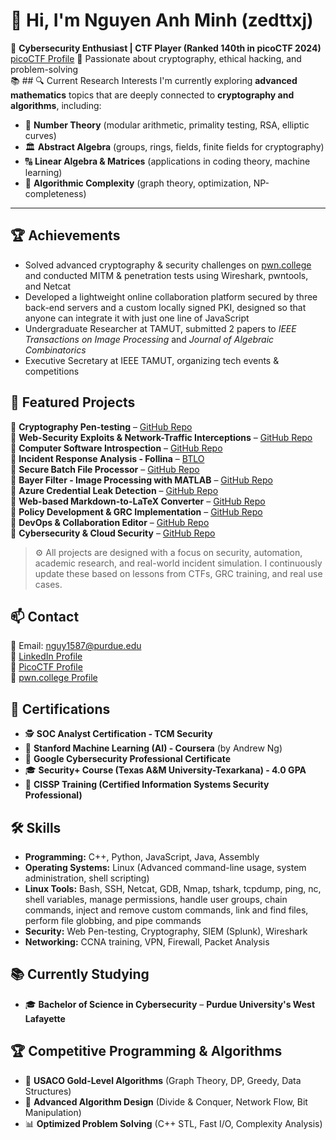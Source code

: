 # 👋 Hi, I'm Nguyen Anh Minh (zedttxj)

🚀 **Cybersecurity Enthusiast | CTF Player (Ranked 140th in picoCTF 2024)** [picoCTF Profile](https://play.picoctf.org/users/zedttxj)
🔐 Passionate about cryptography, ethical hacking, and problem-solving  
📚 ## 🔍 Current Research Interests
I'm currently exploring **advanced mathematics** topics that are deeply connected to **cryptography and algorithms**, including:  

- 🔢 **Number Theory** (modular arithmetic, primality testing, RSA, elliptic curves)  
- 🏛 **Abstract Algebra** (groups, rings, fields, finite fields for cryptography)  
- 🔠 **Linear Algebra & Matrices** (applications in coding theory, machine learning)  
- 🧠 **Algorithmic Complexity** (graph theory, optimization, NP-completeness)

---

## 🏆 Achievements
- Solved advanced cryptography & security challenges on [pwn.college](https://pwn.college/hacker/1o1) and conducted MITM & penetration tests using Wireshark, pwntools, and Netcat
- Developed a lightweight online collaboration platform secured by three back-end servers and a custom locally signed PKI, designed so that anyone can integrate it with just one line of JavaScript
- Undergraduate Researcher at TAMUT, submitted 2 papers to *IEEE Transactions on Image Processing* and *Journal of Algebraic Combinatorics*
- Executive Secretary at IEEE TAMUT, organizing tech events & competitions

## 📂 Featured Projects
🔹 **Cryptography Pen-testing** – [GitHub Repo](https://github.com/zedttxj/Cryptography/)  
🔹 **Web-Security Exploits & Network-Traffic Interceptions** – [GitHub Repo](https://github.com/zedttxj/Web-Security-Exploits/)  
🔹 **Computer Software Introspection** – [GitHub Repo](https://github.com/zedttxj/Computer-Software-Introspection/)  
🔹 **Incident Response Analysis - Follina** – [BTLO](https://blueteamlabs.online/achievement/share/challenge/101770/43)  
🔹 **Secure Batch File Processor** – [GitHub Repo](https://github.com/zedttxj/Execute-shell-command-with-every-files-in-a-folder/)  
🔹 **Bayer Filter - Image Processing with MATLAB** – [GitHub Repo](https://github.com/zedttxj/Image-Processing-Tool-with-Matlab/)  
🔹 **Azure Credential Leak Detection** – [GitHub Repo](https://github.com/zedttxj/certifications/blob/main/Flare-Academy-Certificate-CPE.pdf)  
🔹 **Web-based Markdown-to-LaTeX Converter** – [GitHub Repo](https://zedttxj.github.io/MD-To-LaTex/)  
🔹 **Policy Development & GRC Implementation** – [GitHub Repo](https://github.com/zedttxj/certifications/blob/main/certificate-of-completion-for-the-definitive-grc-analyst-master-class.pdf)  
🔹 **DevOps & Collaboration Editor** – [GitHub Repo](https://zedttxj.github.io/MD-LaTeX/)  
🔹 **Cybersecurity & Cloud Security** – [GitHub Repo](https://github.com/zedttxj/SecOps/blob/main/README.md)  

> ⚙️ All projects are designed with a focus on security, automation, academic research, and real-world incident simulation. I continuously update these based on lessons from CTFs, GRC training, and real use cases.

## 📫 Contact
📧 Email: [nguy1587@purdue.edu](mailto:nguy1587@purdue.edu)  
🔗 [LinkedIn Profile](https://www.linkedin.com/in/anh-minh-nguyen-b750342ba/)  
🔗 [PicoCTF Profile](https://play.picoctf.org/users/zedttxj)  
🔗 [pwn.college Profile](https://pwn.college/hacker/1o1)  

## 📜 Certifications
- 🕵️ **SOC Analyst Certification - TCM Security**
- 🤖 **Stanford Machine Learning (AI) - Coursera** (by Andrew Ng)  
- 🔐 **Google Cybersecurity Professional Certificate**  
- 🎓 **Security+ Course (Texas A&M University-Texarkana) - 4.0 GPA**
- 📖 **CISSP Training (Certified Information Systems Security Professional)**

## 🛠️ Skills
- **Programming:** C++, Python, JavaScript, Java, Assembly
- **Operating Systems:** Linux (Advanced command-line usage, system administration, shell scripting)
- **Linux Tools:** Bash, SSH, Netcat, GDB, Nmap, tshark, tcpdump, ping, nc, shell variables, manage permissions, handle user groups, chain commands, inject and remove custom commands, link and find files, perform file globbing, and pipe commands
- **Security:** Web Pen-testing, Cryptography, SIEM (Splunk), Wireshark
- **Networking:** CCNA training, VPN, Firewall, Packet Analysis

## 📚 Currently Studying
- 🎓 **Bachelor of Science in Cybersecurity** – **Purdue University's West Lafayette**

## 🏆 Competitive Programming & Algorithms
- 🥇 **USACO Gold-Level Algorithms** (Graph Theory, DP, Greedy, Data Structures)  
- 🔢 **Advanced Algorithm Design** (Divide & Conquer, Network Flow, Bit Manipulation)  
- 📊 **Optimized Problem Solving** (C++ STL, Fast I/O, Complexity Analysis)  

